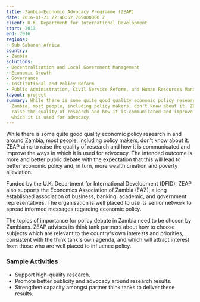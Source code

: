 ```yaml
---
title: Zambia—Economic Advocacy Programme (ZEAP)
date: 2016-01-21 22:40:52.765000000 Z
client: U.K. Department for International Development
start: 2013
end: 2016
regions:
- Sub-Saharan Africa
country:
- Zambia
solutions:
- Decentralization and Local Government Management
- Economic Growth
- Governance
- Institutional and Policy Reform
- Public Administration, Civil Service Reform, and Human Resources Management
layout: project
summary: While there is some quite good quality economic policy research in and around
  Zambia, most people, including policy makers, don't know about it. ZEAP aims to
  raise the quality of research and how it is communicated and improve the ways in
  which it is used for advocacy.
---
```


While there is some quite good quality economic policy research in and around Zambia, most people, including policy makers, don't know about it. ZEAP aims to raise the quality of research and how it is communicated and improve the ways in which it is used for advocacy. The intended outcome is more and better public debate with the expectation that this will lead to better economic policy and, in turn, more wealth creation and poverty alleviation.

Funded by the U.K. Department for International Development (DFID), ZEAP also supports the Economics Association of Zambia (EAZ), a long established association of business, banking, academic, and government representatives. The organisation is well placed to use its senior network to spread informed messages regarding economic policy.

The topics of importance for policy debate in Zambia need to be chosen by Zambians. ZEAP advises its think tank partners about how to choose subjects which are relevant to the country's own interests and priorities, consistent with the think tank's own agenda, and which will attract interest from those who are well placed to influence policy.

###  Sample Activities

* Support high-quality research.
* Promote better publicity and advocacy around research results.
* Strengthen capacity amongst partner think tanks to deliver these results.
